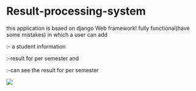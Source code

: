 # Result-processing-system

this application is bsaed on django Web framework! fully functional(have some mistakes) in which a user can add 
   
  
  
  
  
  
  
  :- a student information 

  :-result for per semester and  

  :-can see the result for per semester


<img src="https://user-images.githubusercontent.com/47344024/120779245-841eef80-c544-11eb-80c5-12958909de7e.png">
